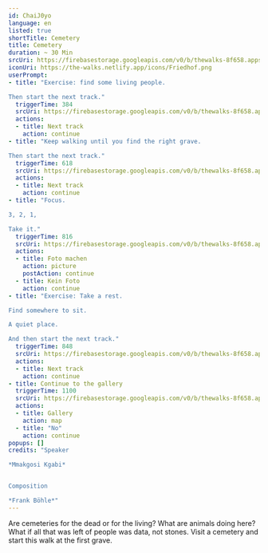 ```yaml
---
id: ChaiJ0yo
language: en
listed: true
shortTitle: Cemetery
title: Cemetery
duration: ~ 30 Min
srcUri: https://firebasestorage.googleapis.com/v0/b/thewalks-8f658.appspot.com/o/mp3%2Fv0%2Fen_ChaiJ0yo%2Fen_ChaiJ0yo.mp3?alt=media&token=e5404fc4-aa1f-463c-b21e-03a9142a9f84
iconUri: https://the-walks.netlify.app/icons/Friedhof.png
userPrompt:
- title: "Exercise: find some living people.

Then start the next track."
  triggerTime: 384
  srcUri: https://firebasestorage.googleapis.com/v0/b/thewalks-8f658.appspot.com/o/mp3%2Fv0%2Fde_ChaiJ0yo%2Fde_ChaiJ0yo_loop_1.mp3?alt=media&token=7d3b45a7-12e5-4400-8c15-33886e2204a1
  actions:
  - title: Next track
    action: continue
- title: "Keep walking until you find the right grave. 

Then start the next track."
  triggerTime: 618
  srcUri: https://firebasestorage.googleapis.com/v0/b/thewalks-8f658.appspot.com/o/mp3%2Fv0%2Fde_ChaiJ0yo%2Fde_ChaiJ0yo_loop_2.mp3?alt=media&token=375131c9-94b6-4097-b026-003be5056fbc
  actions:
  - title: Next track
    action: continue
- title: "Focus.

3, 2, 1,

Take it."
  triggerTime: 816
  srcUri: https://firebasestorage.googleapis.com/v0/b/thewalks-8f658.appspot.com/o/mp3%2Fv0%2Fen_ChaiJ0yo%2Fen_ChaiJ0yo_loop_3.mp3?alt=media&token=94279463-9d0c-4ef4-96cd-e4ca88d70bc5
  actions:
  - title: Foto machen
    action: picture
    postAction: continue
  - title: Kein Foto
    action: continue
- title: "Exercise: Take a rest.

Find somewhere to sit.

A quiet place.

And then start the next track."
  triggerTime: 848
  srcUri: https://firebasestorage.googleapis.com/v0/b/thewalks-8f658.appspot.com/o/mp3%2Fv0%2Fde_ChaiJ0yo%2Fde_ChaiJ0yo_loop_4.mp3?alt=media&token=ffd6fa93-15dd-4036-bbf7-b173a7c67e9e
  actions: 
  - title: Next track
    action: continue
- title: Continue to the gallery
  triggerTime: 1100
  srcUri: https://firebasestorage.googleapis.com/v0/b/thewalks-8f658.appspot.com/o/static%2Fmedias%2Fmulti_Zeubeel8_loop.mp3?alt=media&token=88349085-3303-48b9-bdc6-fd7b09519a26
  actions:
  - title: Gallery
    action: map
  - title: "No"
    action: continue
popups: []
credits: "Speaker

*Mmakgosi Kgabi*


Composition

*Frank Böhle*"
---
```

Are cemeteries for the dead or for the living? What are animals doing here? What if all that was left of people was data, not stones. Visit a cemetery and start this walk at the first grave.
